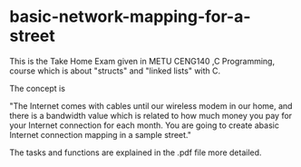 # basic-network-mapping-for-a-street
This is the Take Home Exam given in METU CENG140 ,C Programming, course which is about "structs" and "linked lists" with C.

The concept is

"The Internet comes with cables until our wireless modem in our home, and there is a bandwidth value which
is related to how much money you pay for your Internet connection for each month. You are going to create abasic Internet connection mapping in a sample street."


The tasks and functions are explained in the .pdf file more detailed.

